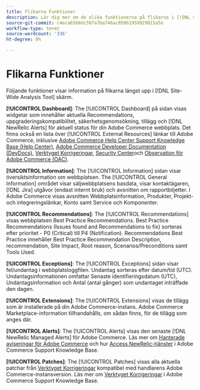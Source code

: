 ```yaml
---
title: Flikarna Funktioner
description: Lär dig mer om de olika funktionerna på flikarna i [!DNL Site-Wide Analysis Tool]
source-git-commit: c4eca6568dc507a7ba746ac059b1959929815a5e
workflow-type: tm+mt
source-wordcount: '336'
ht-degree: 0%

---
```


# Flikarna Funktioner

Följande funktioner visar information på flikarna längst upp i [!DNL Site-Wide Analysis Tool] skärm.

**[!UICONTROL Dashboard]**: The [!UICONTROL Dashboard] på sidan visas widgetar som innehåller aktuella Recommendations, uppgraderingskompatibilitet, säkerhetsgenomsökning, tillägg och [!DNL NewRelic Alerts] för aktuell status för din Adobe Commerce webbplats. Det finns också en lista över [!UICONTROL External Resources] länkar till Adobe Commerce, inklusive [Adobe Commerce Help Center Support Knowledge Base (Help Center)](https://support.magento.com/), [Adobe Commerce Developer Documentation (DevDocs)](https://devdocs.magento.com/), [Verktyget Korrigeringar](https://devdocs.magento.com/quality-patches/tool.html#patch-grid), [Security Center](https://magento.com/security)och [Observation för Adobe Commerce (OAC)](https://support.magento.com/hc/en-us/articles/4402379845901-Use-Observation-for-Adobe-Commerce).

**[!UICONTROL Information]**: The [!UICONTROL Information] sidan visar översiktsinformation om webbplatsen.
The [!UICONTROL General Information] området visar säljwebbplatsens basdata, visar kontaktägaren, [!DNL Jira] utgåvor (endast internt bruk) och avsnitten om rapportbiljetter.
I Adobe Commerce visas avsnitten Webbplatsinformation, Produkter, Projekt- och integreringslänkar, Konto samt Service och Komponenter.

**[!UICONTROL Recommendations]**: The [!UICONTROL Recommendations] visas webbplatsen Best Practice Recommendations. Best Practice Recommendations (Issues found and Recommendations to fix) sorteras efter prioritet - P0 (Critical) till P4 (Notification).
Recommendations Best Practice innehåller Best Practice Recommendation Description, recommendation, Site Impact, Root reason, Scenarios/Preconditions samt Tools Used.

**[!UICONTROL Exceptions]**: The [!UICONTROL Exceptions] sidan visar fel/undantag i webbplatsloggfilen. Undantag sorteras efter datum/tid (UTC).
Undantagsinformationen omfattar Senaste identifieringsdatum (UTC), Undantagsinformation och Antal (antal gånger) som undantaget inträffade den dagen.

**[!UICONTROL Extensions]**: The [!UICONTROL Extensions] visas de tillägg som är installerade på din Adobe Commerce-instans. Adobe Commerce Marketplace-information tillhandahålls, om sådan finns, för de tillägg som anges där.

**[!UICONTROL Alerts]**: The [!UICONTROL Alerts] visas den senaste [!DNL NewRelic Managed Alerts] för Adobe Commerce. Läs mer om [Hanterade aviseringar för Adobe Commerce](https://support.magento.com/hc/en-us/articles/360045806832) och hur [Access NewRelic-tjänster](https://support.magento.com/hc/en-us/articles/360039127712) i Adobe Commerce Support Knowledge Base.

**[!UICONTROL Patches]**: The [!UICONTROL Patches] visas alla aktuella patchar från [Verktyget Korrigeringar](https://devdocs.magento.com/quality-patches/tool.html#patch-grid) kompatibel med handlarens Adobe Commerce-instansversion. Läs mer om [Verktyget Korrigeringar](https://support.magento.com/hc/en-us/articles/360047139492) i Adobe Commerce Support Knowledge Base.

